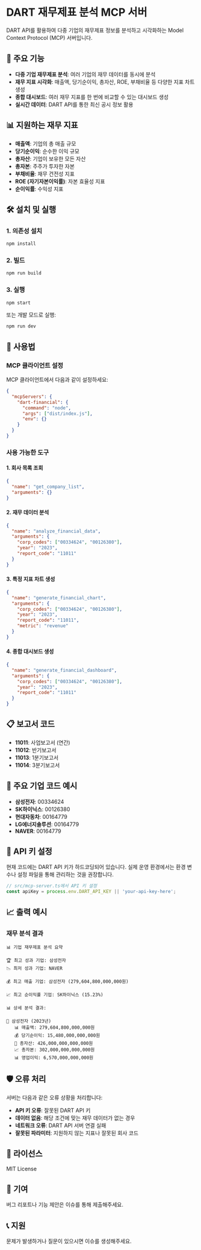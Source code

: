 # DART 재무제표 분석 MCP 서버

DART API를 활용하여 다중 기업의 재무제표 정보를 분석하고 시각화하는 Model Context Protocol (MCP) 서버입니다.

## 🚀 주요 기능

- **다중 기업 재무제표 분석**: 여러 기업의 재무 데이터를 동시에 분석
- **재무 지표 시각화**: 매출액, 당기순이익, 총자산, ROE, 부채비율 등 다양한 지표 차트 생성
- **종합 대시보드**: 여러 재무 지표를 한 번에 비교할 수 있는 대시보드 생성
- **실시간 데이터**: DART API를 통한 최신 공시 정보 활용

## 📊 지원하는 재무 지표

- **매출액**: 기업의 총 매출 규모
- **당기순이익**: 순수한 이익 규모
- **총자산**: 기업이 보유한 모든 자산
- **총자본**: 주주가 투자한 자본
- **부채비율**: 재무 건전성 지표
- **ROE (자기자본이익률)**: 자본 효율성 지표
- **순이익률**: 수익성 지표

## 🛠️ 설치 및 실행

### 1. 의존성 설치

```bash
npm install
```

### 2. 빌드

```bash
npm run build
```

### 3. 실행

```bash
npm start
```

또는 개발 모드로 실행:

```bash
npm run dev
```

## 🔧 사용법

### MCP 클라이언트 설정

MCP 클라이언트에서 다음과 같이 설정하세요:

```json
{
  "mcpServers": {
    "dart-financial": {
      "command": "node",
      "args": ["dist/index.js"],
      "env": {}
    }
  }
}
```

### 사용 가능한 도구

#### 1. 회사 목록 조회
```json
{
  "name": "get_company_list",
  "arguments": {}
}
```

#### 2. 재무 데이터 분석
```json
{
  "name": "analyze_financial_data",
  "arguments": {
    "corp_codes": ["00334624", "00126380"],
    "year": "2023",
    "report_code": "11011"
  }
}
```

#### 3. 특정 지표 차트 생성
```json
{
  "name": "generate_financial_chart",
  "arguments": {
    "corp_codes": ["00334624", "00126380"],
    "year": "2023",
    "report_code": "11011",
    "metric": "revenue"
  }
}
```

#### 4. 종합 대시보드 생성
```json
{
  "name": "generate_financial_dashboard",
  "arguments": {
    "corp_codes": ["00334624", "00126380"],
    "year": "2023",
    "report_code": "11011"
  }
}
```

## 📋 보고서 코드

- **11011**: 사업보고서 (연간)
- **11012**: 반기보고서
- **11013**: 1분기보고서
- **11014**: 3분기보고서

## 🏢 주요 기업 코드 예시

- **삼성전자**: 00334624
- **SK하이닉스**: 00126380
- **현대자동차**: 00164779
- **LG에너지솔루션**: 00164779
- **NAVER**: 00164779

## 🔑 API 키 설정

현재 코드에는 DART API 키가 하드코딩되어 있습니다. 실제 운영 환경에서는 환경 변수나 설정 파일을 통해 관리하는 것을 권장합니다.

```typescript
// src/mcp-server.ts에서 API 키 설정
const apiKey = process.env.DART_API_KEY || 'your-api-key-here';
```

## 📈 출력 예시

### 재무 분석 결과
```
📊 기업 재무제표 분석 요약

🏆 최고 성과 기업: 삼성전자
📉 최저 성과 기업: NAVER

💰 최고 매출 기업: 삼성전자 (279,604,800,000,000원)

📈 최고 순이익률 기업: SK하이닉스 (15.23%)

📊 상세 분석 결과:

🏢 삼성전자 (2023년)
   📊 매출액: 279,604,800,000,000원
   💰 당기순이익: 15,480,000,000,000원
   🏦 총자산: 426,000,000,000,000원
   📈 총자본: 302,000,000,000,000원
   📊 영업이익: 6,570,000,000,000원
```

## 🛡️ 오류 처리

서버는 다음과 같은 오류 상황을 처리합니다:

- **API 키 오류**: 잘못된 DART API 키
- **데이터 없음**: 해당 조건에 맞는 재무 데이터가 없는 경우
- **네트워크 오류**: DART API 서버 연결 실패
- **잘못된 파라미터**: 지원하지 않는 지표나 잘못된 회사 코드

## 📝 라이선스

MIT License

## 🤝 기여

버그 리포트나 기능 제안은 이슈를 통해 제출해주세요.

## 📞 지원

문제가 발생하거나 질문이 있으시면 이슈를 생성해주세요. 